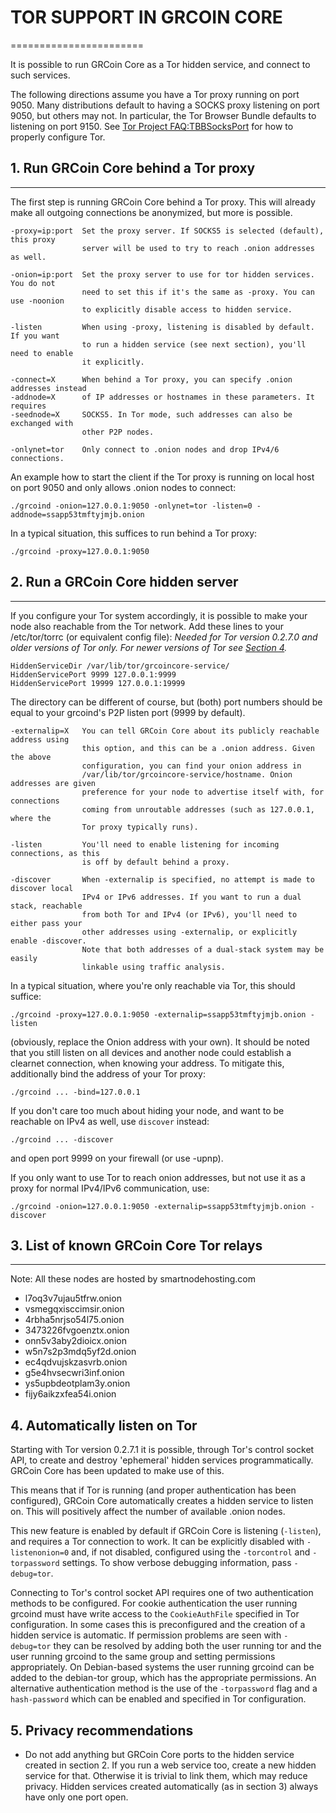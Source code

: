 # TOR SUPPORT IN GRCOIN CORE

=======================

It is possible to run GRCoin Core as a Tor hidden service, and connect to such services.

The following directions assume you have a Tor proxy running on port 9050. Many
distributions default to having a SOCKS proxy listening on port 9050, but others
may not. In particular, the Tor Browser Bundle defaults to listening on port 9150.
See [Tor Project FAQ:TBBSocksPort](https://www.torproject.org/docs/faq.html.en#TBBSocksPort)
for how to properly configure Tor.

## 1. Run GRCoin Core behind a Tor proxy

---

The first step is running GRCoin Core behind a Tor proxy. This will already make all
outgoing connections be anonymized, but more is possible.

    -proxy=ip:port  Set the proxy server. If SOCKS5 is selected (default), this proxy
                    server will be used to try to reach .onion addresses as well.

    -onion=ip:port  Set the proxy server to use for tor hidden services. You do not
                    need to set this if it's the same as -proxy. You can use -noonion
                    to explicitly disable access to hidden service.

    -listen         When using -proxy, listening is disabled by default. If you want
                    to run a hidden service (see next section), you'll need to enable
                    it explicitly.

    -connect=X      When behind a Tor proxy, you can specify .onion addresses instead
    -addnode=X      of IP addresses or hostnames in these parameters. It requires
    -seednode=X     SOCKS5. In Tor mode, such addresses can also be exchanged with
                    other P2P nodes.

    -onlynet=tor    Only connect to .onion nodes and drop IPv4/6 connections.

An example how to start the client if the Tor proxy is running on local host on
port 9050 and only allows .onion nodes to connect:

    ./grcoind -onion=127.0.0.1:9050 -onlynet=tor -listen=0 -addnode=ssapp53tmftyjmjb.onion

In a typical situation, this suffices to run behind a Tor proxy:

    ./grcoind -proxy=127.0.0.1:9050

## 2. Run a GRCoin Core hidden server

---

If you configure your Tor system accordingly, it is possible to make your node also
reachable from the Tor network. Add these lines to your /etc/tor/torrc (or equivalent
config file): _Needed for Tor version 0.2.7.0 and older versions of Tor only. For newer
versions of Tor see [Section 4](#4-automatically-listen-on-tor)._

    HiddenServiceDir /var/lib/tor/grcoincore-service/
    HiddenServicePort 9999 127.0.0.1:9999
    HiddenServicePort 19999 127.0.0.1:19999

The directory can be different of course, but (both) port numbers should be equal to
your grcoind's P2P listen port (9999 by default).

    -externalip=X   You can tell GRCoin Core about its publicly reachable address using
                    this option, and this can be a .onion address. Given the above
                    configuration, you can find your onion address in
                    /var/lib/tor/grcoincore-service/hostname. Onion addresses are given
                    preference for your node to advertise itself with, for connections
                    coming from unroutable addresses (such as 127.0.0.1, where the
                    Tor proxy typically runs).

    -listen         You'll need to enable listening for incoming connections, as this
                    is off by default behind a proxy.

    -discover       When -externalip is specified, no attempt is made to discover local
                    IPv4 or IPv6 addresses. If you want to run a dual stack, reachable
                    from both Tor and IPv4 (or IPv6), you'll need to either pass your
                    other addresses using -externalip, or explicitly enable -discover.
                    Note that both addresses of a dual-stack system may be easily
                    linkable using traffic analysis.

In a typical situation, where you're only reachable via Tor, this should suffice:

    ./grcoind -proxy=127.0.0.1:9050 -externalip=ssapp53tmftyjmjb.onion -listen

(obviously, replace the Onion address with your own). It should be noted that you still
listen on all devices and another node could establish a clearnet connection, when knowing
your address. To mitigate this, additionally bind the address of your Tor proxy:

    ./grcoind ... -bind=127.0.0.1

If you don't care too much about hiding your node, and want to be reachable on IPv4
as well, use `discover` instead:

    ./grcoind ... -discover

and open port 9999 on your firewall (or use -upnp).

If you only want to use Tor to reach onion addresses, but not use it as a proxy
for normal IPv4/IPv6 communication, use:

    ./grcoind -onion=127.0.0.1:9050 -externalip=ssapp53tmftyjmjb.onion -discover

## 3. List of known GRCoin Core Tor relays

---

Note: All these nodes are hosted by smartnodehosting.com

-   l7oq3v7ujau5tfrw.onion
-   vsmegqxisccimsir.onion
-   4rbha5nrjso54l75.onion
-   3473226fvgoenztx.onion
-   onn5v3aby2dioicx.onion
-   w5n7s2p3mdq5yf2d.onion
-   ec4qdvujskzasvrb.onion
-   g5e4hvsecwri3inf.onion
-   ys5upbdeotplam3y.onion
-   fijy6aikzxfea54i.onion

## 4. Automatically listen on Tor

Starting with Tor version 0.2.7.1 it is possible, through Tor's control socket
API, to create and destroy 'ephemeral' hidden services programmatically.
GRCoin Core has been updated to make use of this.

This means that if Tor is running (and proper authentication has been configured),
GRCoin Core automatically creates a hidden service to listen on. This will positively
affect the number of available .onion nodes.

This new feature is enabled by default if GRCoin Core is listening (`-listen`), and
requires a Tor connection to work. It can be explicitly disabled with `-listenonion=0`
and, if not disabled, configured using the `-torcontrol` and `-torpassword` settings.
To show verbose debugging information, pass `-debug=tor`.

Connecting to Tor's control socket API requires one of two authentication methods to be
configured. For cookie authentication the user running grcoind must have write access
to the `CookieAuthFile` specified in Tor configuration. In some cases this is
preconfigured and the creation of a hidden service is automatic. If permission problems
are seen with `-debug=tor` they can be resolved by adding both the user running tor and
the user running grcoind to the same group and setting permissions appropriately. On
Debian-based systems the user running grcoind can be added to the debian-tor group,
which has the appropriate permissions. An alternative authentication method is the use
of the `-torpassword` flag and a `hash-password` which can be enabled and specified in
Tor configuration.

## 5. Privacy recommendations

-   Do not add anything but GRCoin Core ports to the hidden service created in section 2.
    If you run a web service too, create a new hidden service for that.
    Otherwise it is trivial to link them, which may reduce privacy. Hidden
    services created automatically (as in section 3) always have only one port
    open.

